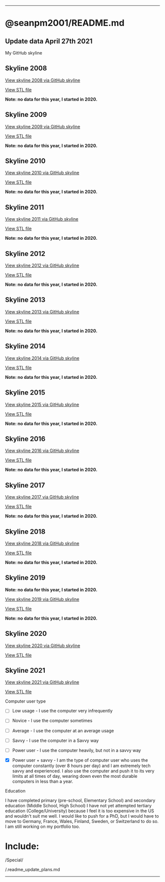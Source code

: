 
***

# @seanpm2001/README.md

## Update data April 27th 2021

My GitHub skyline

## Skyline 2008

[View skyline 2008 via GitHub skyline]()

[View STL file]()

**Note: no data for this year, I started in 2020.**

## Skyline 2009

[View skyline 2009 via GitHub skyline]()

[View STL file]()

**Note: no data for this year, I started in 2020.**

## Skyline 2010

[View skyline 2010 via GitHub skyline]()

[View STL file]()

**Note: no data for this year, I started in 2020.**

## Skyline 2011

[View skyline 2011 via GitHub skyline]()

[View STL file]()

**Note: no data for this year, I started in 2020.**

## Skyline 2012

[View skyline 2012 via GitHub skyline]()

[View STL file]()

**Note: no data for this year, I started in 2020.**

## Skyline 2013

[View skyline 2013 via GitHub skyline]()

[View STL file]()

**Note: no data for this year, I started in 2020.**

## Skyline 2014

[View skyline 2014 via GitHub skyline]()

[View STL file]()

**Note: no data for this year, I started in 2020.**

## Skyline 2015

[View skyline 2015 via GitHub skyline]()

[View STL file]()

**Note: no data for this year, I started in 2020.**

## Skyline 2016

[View skyline 2016 via GitHub skyline]()

[View STL file]()

**Note: no data for this year, I started in 2020.**

## Skyline 2017

[View skyline 2017 via GitHub skyline]()

[View STL file]()

**Note: no data for this year, I started in 2020.**

## Skyline 2018

[View skyline 2018 via GitHub skyline]()

[View STL file]()

**Note: no data for this year, I started in 2020.**

## Skyline 2019

**Note: no data for this year, I started in 2020.**

[View skyline 2019 via GitHub skyline]()

[View STL file]()

**Note: no data for this year, I started in 2020.**

## Skyline 2020

[View skyline 2020 via GitHub skyline]()

[View STL file]()

## Skyline 2021

[View skyline 2021 via GitHub skyline]()

[View STL file]()

Computer user type

- [ ] Low usage - I use the computer very infrequently

- [ ] Novice - I use the computer sometimes

- [ ] Average - I use the computer at an average usage

- [ ] Savvy - I use the computer in a Savvy way

- [ ] Power user - I use the computer heavily, but not in a savvy way

- [x] Power user + savvy - I am the type of computer user who uses the computer constantly (over 8 hours per day) and I am extremely tech savvy and experienced. I also use the computer and push it to its very limits at all times of day, wearing down even the most durable computers in less than a year.

Education

I have completed primary (pre-school, Elementary School) and secondary education (Middle School, High School) I have not yet attempted tertiary education (College/University) because I feel it is too expensive in the US and wouldn't suit me well. I would like to push for a PhD, but I would have to move to Germany, France, Wales, Finland, Sweden, or Switzerland to do so. I am still working on my portfolio too.

# Include:

/Special/

/.readme_update_plans.md

***
